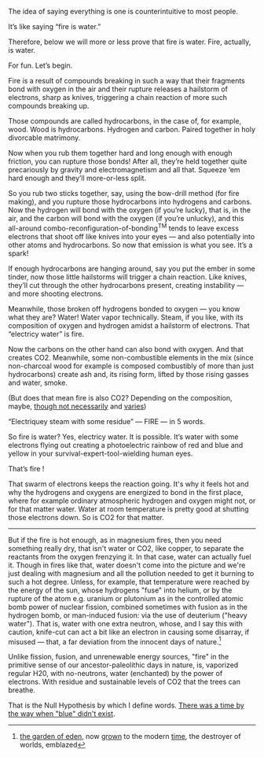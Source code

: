 The idea of saying everything is one is counterintuitive to most people.

It’s like saying “fire is water.”

Therefore, below we will more or less prove that fire is water. Fire, actually, is water.

For fun. Let’s begin.

Fire is a result of compounds breaking in such a way that their fragments bond with oxygen in the air and their rupture releases a hailstorm of electrons, sharp as knives, triggering a chain reaction of more such compounds breaking up.

Those compounds are called hydrocarbons, in the case of, for example, wood. Wood is hydrocarbons. Hydrogen and carbon. Paired together in holy divorcable matrimony.

Now when you rub them together hard and long enough with enough friction, you can rupture those bonds! After all, they’re held together quite precariously by gravity and electromagnetism and all that. Squeeze ‘em hard enough and they’ll more-or-less split.

So you rub two sticks together, say, using the bow-drill method (for fire making), and you rupture those hydrocarbons into hydrogens and carbons. Now the hydrogen will bond with the oxygen (if you’re lucky), that is, in the air, and the carbon will bond with the oxygen (if you’re unlucky), and this all-around combo-reconfiguration-of-bonding<sup>TM</sup> tends to leave excess electrons that shoot off like knives into your eyes — and also potentially into other atoms and hydrocarbons. So now that emission is what you see. It’s a spark!

If enough hydrocarbons are hanging around, say you put the ember in some tinder, now those little hailstorms will trigger a chain reaction. Like knives, they’ll cut through the other hydrocarbons present, creating instability — and more shooting electrons. 

Meanwhile, those broken off hydrogens bonded to oxygen — you know what they are? Water! Water vapor technically. Steam, if you like, with its composition of oxygen and hydrogen amidst a hailstorm of electrons. That “electricy water” is fire. 

Now the carbons on the other hand can also bond with oxygen. And that creates CO2. Meanwhile, some non-combustible elements in the mix (since non-charcoal wood for example is composed combustibly of more than just hydrocarbons) create ash and, its rising form, lifted by those rising gasses and water, smoke. 

(But does that mean fire is also CO2? Depending on the composition, maybe, [though not necessarily](https://www.quora.com/Can-you-burn-something-without-producing-CO2) and [varies](https://theconversation.com/curious-kids-if-steam-contains-water-what-does-smoke-from-fire-contain-172505))

“Electriquey steam with some residue” — FIRE — in 5 words.

So fire is water? Yes, electricy water. It is possible. It’s water with some electrons flying out creating a photoelectric rainbow of red and blue and yellow in your survival-expert-tool-wielding human eyes.

That’s fire !

That swarm of electrons keeps the reaction going. It's why it feels hot and why the hydrogens and oxygens are energized to bond in the first place, where for example ordinary atmospheric hydrogen and oxygen might not, or for that matter water. Water at room temperature is pretty good at shutting those electrons down. So is CO2 for that matter. 

---

But if the fire is hot enough, as in magnesium fires, then you need something really dry, that isn't water or CO2, like copper, to separate the reactants from the oxygen frenzying it. In that case, water can actually fuel it. Though in fires like that, water doesn't come into the picture and we're just dealing with magnesium and all the pollution needed to get it burning to such a hot degree. Unless, for example, that temperature were reached by the energy of the sun, whose hydrogens "fuse" into helium, or by the rupture of the atom e.g. uranium or plutonium as in the controlled atomic bomb power of nuclear fission, combined sometimes with fusion as in the hydrogen bomb, or man-induced fusion: via the use of deuterium ("heavy water"). That is, water with one extra neutron, whose, and I say this with caution, knife-cut can act a bit like an electron in causing some disarray, if misused — that, a far deviation from the innocent days of nature.[^1]

Unlike fission, fusion, and unrenewable energy sources, "fire" in the primitive sense of our ancestor-paleolithic days in nature, is, vaporized regular H20, with no-neutrons, water (enchanted) by the power of electrons. With residue and sustainable levels of CO2 that the trees can breathe.

That is the Null Hypothesis by which I define words. [There was a time by the way when "blue" didn't exist](https://lethbridgenewsnow.com/2021/02/09/the-curious-case-of-the-missing-color-blue/#:~:text=It%20turns%20out%20the%20color,see”%20blue%20until%20modern%20times!).

[^1]: [the garden of eden](https://en.wikipedia.org/wiki/Garden_of_Eden), now [grown](https://translate.google.com/?sl=sa&tl=en&text=कालोऽस्मि%20लोकक्षयकृत्प्रवृद्धो&op=translate) to the modern [time](https://scroll.in/article/1053670/now-i-am-become-death-the-destroyer-of-worlds-truth-and-lies-in-oppenheimers-gita-moment#:~:text=Verse%2011.32%20of%20the%20Gita,here%20to%20annihilate%20the%20worlds.”), the destroyer of worlds, emblazed 
